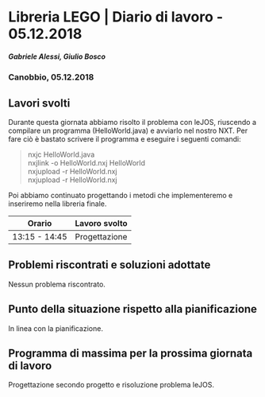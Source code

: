 # Libreria LEGO | Diario di lavoro - 05.12.2018
##### Gabriele Alessi, Giulio Bosco
### Canobbio, 05.12.2018

## Lavori svolti

Durante questa giornata abbiamo risolto il problema con leJOS, riuscendo a compilare un programma (HelloWorld.java) e avviarlo nel nostro NXT. Per fare ciò è bastato scrivere il programma e eseguire i seguenti comandi:
> nxjc HelloWorld.java  
> nxjlink -o HelloWorld.nxj HelloWorld  
> nxjupload -r HelloWorld.nxj  
> nxjupload -r HelloWorld.nxj

Poi abbiamo continuato progettando i metodi che implementeremo e inseriremo nella libreria finale.

|Orario        |Lavoro svolto					|
|--------------|--------------------------------|
|13:15 - 14:45 |Progettazione                   |

##  Problemi riscontrati e soluzioni adottate
Nessun problema riscontrato.
##  Punto della situazione rispetto alla pianificazione
In linea con la pianificazione.
## Programma di massima per la prossima giornata di lavoro
Progettazione secondo progetto e risoluzione problema leJOS.
